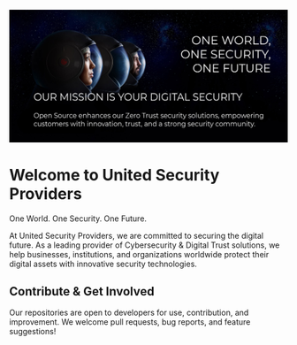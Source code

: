 ![United Security Providers - Our missin is your digital security! Open Source enhances our zero trust security solutions, empovering customers with innovatio, trust, and a strong security community.](/images/Githhub-Header-United-Security-Providers-AG-v2.jpg)

# Welcome to United Security Providers

One World. One Security. One Future.

At United Security Providers, we are committed to securing the digital future. As a leading provider of Cybersecurity & Digital Trust solutions, we help businesses, institutions, and organizations worldwide protect their digital assets with innovative security technologies.

## Contribute & Get Involved

Our repositories are open to developers for use, contribution, and improvement. We welcome pull requests, bug reports, and feature suggestions!

